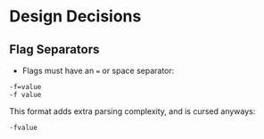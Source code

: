 # Design Decisions

## Flag Separators
- Flags must have an `=` or space separator:
```
-f=value
-f value
```
This format adds extra parsing complexity, and is cursed anyways:
```
-fvalue
```
